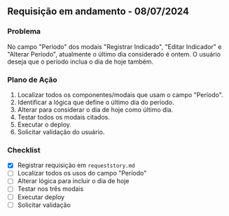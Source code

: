 ## Requisição em andamento - 08/07/2024

### Problema
No campo "Período" dos modais "Registrar Indicado", "Editar Indicador" e "Alterar Período", atualmente o último dia considerado é ontem. O usuário deseja que o período inclua o dia de hoje também.

### Plano de Ação
1. Localizar todos os componentes/modais que usam o campo "Período".
2. Identificar a lógica que define o último dia do período.
3. Alterar para considerar o dia de hoje como último dia.
4. Testar todos os modais citados.
5. Executar o deploy.
6. Solicitar validação do usuário.

### Checklist
- [x] Registrar requisição em `requeststory.md`
- [ ] Localizar todos os usos do campo "Período"
- [ ] Alterar lógica para incluir o dia de hoje
- [ ] Testar nos três modais
- [ ] Executar deploy
- [ ] Solicitar validação 